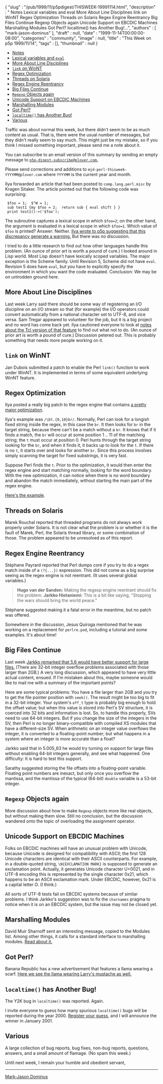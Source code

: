 {
   "slug" : "/pub/1999/11/p5pdigest/THISWEEK-19991114.html",
   "description" : " Notes Lexical variables and eval More About Line Disciplines link on WinNT Regex Optimization Threads on Solaris Regex Engine Reentrancy Big Files Continue Regexp Objects again Unicode Support on EBCDIC Machines Marshalling Modules Got Perl? localtime() has Another Bug!...",
   "authors" : [
      "mark-jason-dominus"
   ],
   "draft" : null,
   "date" : "1999-11-14T00:00:00-08:00",
   "categories" : "community",
   "image" : null,
   "title" : "This Week on p5p 1999/11/14",
   "tags" : [],
   "thumbnail" : null
}



-   [Notes](#Notes)
-   [Lexical variables and `eval`](#Lexical_variables_and_eval)
-   [More About Line Disciplines](#More_About_Line_Disciplines)
-   [`link` on WinNT](#link_on_WinNT)
-   [Regex Optimization](#Ilya_Regex_Optimization)
-   [Threads on Solaris](#Threads_on_Solaris)
-   [Regex Engine Reentrancy](#Regex_Engine_Reentrancy)
-   [Big Files Continue](#Big_Files_Continue)
-   [`Regexp` Objects again](#Regexp_Objects_again)
-   [Unicode Support on EBCDIC Machines](#Unicode_Support_on_EBCDIC_Machines)
-   [Marshalling Modules](#Marshalling_Modules)
-   [Got Perl?](#Got_Perl?)
-   [`localtime()` has Another Bug!](#localtime_has_Another_Bug)
-   [Various](#Various)

Traffic was about normal this week, but there didn't seem to be as much content as usual. That is, there were the usual number of messages, but they didn't really seem to say much. This might just be my mistake, so if you think I missed something important, please send me a note about it.

You can subscribe to an email version of this summary by sending an empty message to [`p5p-digest-subscribe@plover.com`.](mailto:p5p-digest-subscribe@plover.com)

Please send corrections and additions to `mjd-perl-thisweek-YYYYMM@plover.com` where `YYYYMM` is the current year and month.

Ilya forwarded an article that had been posted to `comp.lang.perl.misc` by Kragen Sitaker. The article pointed out that the following code was surprising:

     $foo = 1;  $^W = 1;
     sub test1 {my $foo = 2;  return sub { eval shift } }
     print test1()->('$foo');

The subroutine captures a lexical scope in which `$foo=2`; on the other hand, the argument is evaluated in a lexical scope in which `$foo=1`. Which value of `$foo` is printed? Answer: Neither. [Ilya wrote to p5p suggesting that this discrepancy generate a warning.](http://www.xray.mpe.mpg.de/mailing-lists/perl5-porters/1999-11/msg00280.html) But there was no discussion.

I tried to do a little research to find out how other languages handle this problem. (An ounce of prior art is worth a pound of cure.) I looked around in Lisp world. Most Lisp doesn't have lexically scoped variables. The major exception is the Scheme family. Until Revision 5, Scheme did not have `eval`. Revision 5 does have `eval`, but you have to explicitly specify the environment in which you want the code evaluated. Conclusion: We may be on untrodden ground here.

<span id="More_About_Line_Disciplines">More About Line Disciplines</span>
-------------------------------------------------------------------------

Last week Larry said there should be some way of registering an I/O discipline on an I/O stream so that (for example) the I/O operators could convert automatically from a national character set to UTF-8, and vice versa. Sam Tregar appeared to volunteer for the job, but it is a big project and no word has come back yet. Ilya cautioned everyone to look at [notes about the Tcl version of that feature](http://www.oche.de/~akupries/soft/giot/HOWTO.html) to find out what not to do. (An ounce of prior art is worth a pound of cure.) Discussion petered out. This is probably something that needs more people working on it.

<span id="link_on_WinNT">`link` on WinNT</span>
-----------------------------------------------

Jan Dubois submitted a patch to enable the Perl `link()` function to work under WinNT. It is implemented in terms of some equivalent underlying WinNT feature.

<span id="Ilya_Regex_Optimization">Regex Optimization</span>
------------------------------------------------------------

Ilya posted a really big patch to the regex engine that contains [a pretty major optimization](http://www.xray.mpe.mpg.de/mailing-lists/perl5-porters/1999-11/msg00286.html).

Ilya's example was `/\bt.{0,10}br/`. Normally, Perl can look for a longish fixed string inside the regex, in this case the `br`. It then looks for `br` in the target string, because there can't be a match without a `br`. It knows that if it finds a match, the `br` will occur at some position 1 .. 11 of the matching string; the `t` must occur at position 0. Perl hunts through the target string looking for the `br`, and when it finds it, it backs up to look for the `t`. If there is no `t`, it starts over and looks for another `br`. Since this process involves simply scanning the target for fixed substrings, it is very fast.

Suppose Perl finds the `t`. Prior to the optimization, it would then enter the regex engine and start matching normally, looking for the word boundary. With the new optimization, it can notice when there is no word boundary and abandon the match immediately, without starting the main part of the regex engine.

[Here's the example](http://www.xray.mpe.mpg.de/mailing-lists/perl5-porters/1999-11/msg00566.html).

<span id="Threads_on_Solaris">Threads on Solaris</span>
-------------------------------------------------------

Marek Rouchal reported that threaded programs do not always work properly under Solaris. It is not clear what the problem is or whether it is the fault of Marek, Perl, the Solaris thread library, or some combination of those. The problem appeared to be unresolved as of this report.

<span id="Regex_Engine_Reentrancy">Regex Engine Reentrancy</span>
-----------------------------------------------------------------

Stéphane Payrard reported that Perl dumps core if you try to do a regex match inside of a `(?{...})` expression. This did not come as a big surprise seeing as the regex engine is not reentrant. (It uses several global variables.)

> **Hugo van der Sanden:** Making the regexp engine reentrant should fix the problem.
> **Jarkko Hietaniemi:** This is a bit like saying, "Stopping the wars should bring the world peace."

Stéphane suggested making it a fatal error in the meantime, but no patch was offered.

Somewhere in the discussion, Jesus Quiroga mentioned that he was working on a replacement for `perlre.pod`, including a tutorial and some examples. It's about time!

<span id="Big_Files_Continue">Big Files Continue</span>
-------------------------------------------------------

Last week [Jarkko remarked that 5.6 would have better support for large files.](http://www.xray.mpe.mpg.de/mailing-lists/perl5-porters/1999-11/msg00142.html) (There are 32-bit integer overflow problems associated with those larger than 2GB.) A very long discussion, which appeared to have very little actual content, ensued. If I'm mistaken about this, maybe someone would like to mail me with a summary of the important points?

Here are some typical problems: You have a file larger than 2GB and you try to get the file pointer position with `seek()`. The result might be too big to fit in a 32-bit integer. Your system's `off_t` type is probably big enough to hold the offset value; but when this value is stored into Perl's SV structure, it is coerced into 32 bits and information is lost. So, to handle this properly, SVs need to use 64-bit integers. But if you change the size of the integers in the SV, then Perl is no longer binary-compatible with compiled XS modules that have a different-size SV. When arithmetic on an integer value overflows the integer, it is converted to a floating-point number; but what happens in a system where an integer is *more* accurate than a float?

Jarkko said that in 5.005\_63 he would try turning on support for large files without enabling 64-bit integers generally, and see what happened. One difficulty: It is hard to test this support.

Sarathy suggested storing the file offsets into a floating-point variable. Floating point numbers are inexact, but only once you overflow the mantissa, and the mantissa of the typical (64-bit) `double` variable is a 53-bit integer.

<span id="Regexp_Objects_again">`Regexp` Objects again</span>
-------------------------------------------------------------

More discussion about how to make `Regexp` objects more like real objects, but without making them slow. Still no conclusion, but the discussion wandered onto the topic of overloading the assignment operator.

<span id="Unicode_Support_on_EBCDIC_Machines">Unicode Support on EBCDIC Machines</span>
---------------------------------------------------------------------------------------

Folks on EBCDIC machines will have an unusual problem with Unicode, because Unicode is designed for compatibility with ASCII; the first 128 Unicode characters are identical with their ASCII counterparts. For example, in a double-quoted string, `\N{EXCLAMATION MARK}` is supposed to generate an exclamation point. Actually, it generates Unicode character U+0021, and in UTF-8 encoding this is represented by the single character 0x21, which happens to be an ASCII exclamation mark. Under EBCDIC, however, 0x21 is a capital letter O. (I think.)

All sorts of UTF-8 tests fail on EBCDIC systems because of similar problems. I think Jarkko's suggestion was to fix the `charnames` pragma to notice when it is on an EBCDIC system, but the issue may not be closed yet.

<span id="Marshalling_Modules">Marshalling Modules</span>
---------------------------------------------------------

David Muir Sharnoff sent an interesting message, copied to the Modules list. Among other things, it calls for a standard interface to marshalling modules. [Read about it.](http://www.xray.mpe.mpg.de/mailing-lists/perl5-porters/1999-11/msg00567.html)

<span id="Got_Perl?">Got Perl?</span>
-------------------------------------

Banana Republic has a new advertisement that features a llama wearing a scarf. [Here we see the llama wearing Larry's mustache as well.](http://www.xray.mpe.mpg.de/mailing-lists/perl5-porters/1999-11/msg00339.html)

<span id="localtime_has_Another_Bug">`localtime()` has Another Bug!</span>
--------------------------------------------------------------------------

The Y2K bug in `localtime()` was reported. Again.

I invite everyone to guess how many spurious `localtime()` bugs will be reported during the year 2000. [Register your guess,](http://www.plover.com/~mjd/perl/y2k/y2k.cgi) and I will announce the winner in January 2001.

<span id="Various">Various</span>
---------------------------------

A large collection of bug reports, bug fixes, non-bug reports, questions, answers, and a small amount of flamage. (No spam this week.)

Until next week, I remain your humble and obedient servant,

------------------------------------------------------------------------

[Mark-Jason Dominus](mailto:mjd-perl-thisweek-199911+@plover.com)

